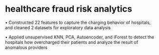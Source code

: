 # healthcare fraud risk analytics
•	Constructed 22 features to capture the charging behavior of hospitals, and cleaned 2 datasets for exploratory data analysis  
  
•	Applied unsupervised KNN, PCA, Autoencoder, and iForest to detect the hospitals how overcharged their patients and analyze the result of anomalous providers

